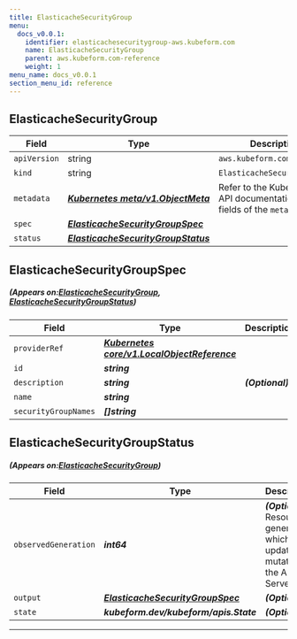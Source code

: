 ```yaml
---
title: ElasticacheSecurityGroup
menu:
  docs_v0.0.1:
    identifier: elasticachesecuritygroup-aws.kubeform.com
    name: ElasticacheSecurityGroup
    parent: aws.kubeform.com-reference
    weight: 1
menu_name: docs_v0.0.1
section_menu_id: reference
---
```


## ElasticacheSecurityGroup
| Field | Type | Description |
| ------ | ----- | ----------- |
| `apiVersion` | string | `aws.kubeform.com/v1alpha1` |
|    `kind` | string | `ElasticacheSecurityGroup` |
| `metadata` | ***[Kubernetes meta/v1.ObjectMeta](https://kubernetes.io/docs/reference/generated/kubernetes-api/v1.13/#objectmeta-v1-meta)***|Refer to the Kubernetes API documentation for the fields of the `metadata` field.|
| `spec` | ***[ElasticacheSecurityGroupSpec](#ElasticacheSecurityGroupSpec)***||
| `status` | ***[ElasticacheSecurityGroupStatus](#ElasticacheSecurityGroupStatus)***||
## ElasticacheSecurityGroupSpec
##### (Appears on:[ElasticacheSecurityGroup](#ElasticacheSecurityGroup), [ElasticacheSecurityGroupStatus](#ElasticacheSecurityGroupStatus))
| Field | Type | Description |
| ------ | ----- | ----------- |
| `providerRef` | ***[Kubernetes core/v1.LocalObjectReference](https://kubernetes.io/docs/reference/generated/kubernetes-api/v1.13/#localobjectreference-v1-core)***||
| `id` | ***string***||
| `description` | ***string***| ***(Optional)*** |
| `name` | ***string***||
| `securityGroupNames` | ***[]string***||
## ElasticacheSecurityGroupStatus
##### (Appears on:[ElasticacheSecurityGroup](#ElasticacheSecurityGroup))
| Field | Type | Description |
| ------ | ----- | ----------- |
| `observedGeneration` | ***int64***| ***(Optional)*** Resource generation, which is updated on mutation by the API Server.|
| `output` | ***[ElasticacheSecurityGroupSpec](#ElasticacheSecurityGroupSpec)***| ***(Optional)*** |
| `state` | ***kubeform.dev/kubeform/apis.State***| ***(Optional)*** |
---
